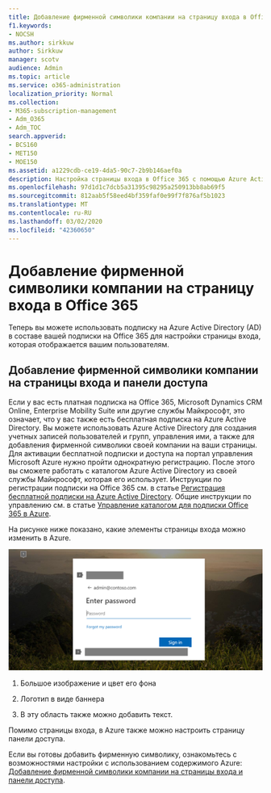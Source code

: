 ```yaml
---
title: Добавление фирменной символики компании на страницу входа в Office 365
f1.keywords:
- NOCSH
ms.author: sirkkuw
author: Sirkkuw
manager: scotv
audience: Admin
ms.topic: article
ms.service: o365-administration
localization_priority: Normal
ms.collection:
- M365-subscription-management
- Adm_O365
- Adm_TOC
search.appverid:
- BCS160
- MET150
- MOE150
ms.assetid: a1229cdb-ce19-4da5-90c7-2b9b146aef0a
description: Настройка страницы входа в Office 365 с помощью Azure Active Directory. Вы можете добавить иллюстрацию, логотип и текст на страницу входа.
ms.openlocfilehash: 97d1d1c7dcb5a31395c98295a250913bb8ab69f5
ms.sourcegitcommit: 812aab5f58eed4bf359faf0e99f7f876af5b1023
ms.translationtype: MT
ms.contentlocale: ru-RU
ms.lasthandoff: 03/02/2020
ms.locfileid: "42360650"
---
```

# <a name="add-your-company-branding-to-office-365-sign-in-page"></a>Добавление фирменной символики компании на страницу входа в Office 365

 Теперь вы можете использовать подписку на Azure Active Directory (AD) в составе вашей подписки на Office 365 для настройки страницы входа, которая отображается вашим пользователям. 
  
## <a name="add-company-branding-to-your-sign-in-page-and-access-panel-pages"></a>Добавление фирменной символики компании на страницы входа и панели доступа

Если у вас есть платная подписка на Office 365, Microsoft Dynamics CRM Online, Enterprise Mobility Suite или другие службы Майкрософт, это означает, что у вас также есть бесплатная подписка на Azure Active Directory. Вы можете использовать Azure Active Directory для создания учетных записей пользователей и групп, управления ими, а также для добавления фирменной символики своей компании на ваши страницы. Для активации бесплатной подписки и доступа на портал управления Microsoft Azure нужно пройти однократную регистрацию. После этого вы сможете работать с каталогом Azure Active Directory из своей службы Майкрософт, которая его использует. Инструкции по регистрации подписки на Office 365 см. в статье [Регистрация бесплатной подписки на Azure Active Directory](https://go.microsoft.com/fwlink/p/?LinkID=527966). Общие инструкции по управлению см. в статье [Управление каталогом для подписки Office 365 в Azure](https://go.microsoft.com/fwlink/p/?LinkId=620076). 
  
На рисунке ниже показано, какие элементы страницы входа можно изменить в Azure.
  
![Области страницы входа Office 365, которые можно настроить.](../../media/screenshotbranding.png)
  
1. Большое изображение и цвет его фона
    
2. Логотип в виде баннера
    
3. В эту область также можно добавить текст.
    
Помимо страницы входа, в Azure также можно настроить страницу панели доступа.
  
Если вы готовы добавить фирменную символику, ознакомьтесь с возможностями настройки с использованием содержимого Azure: [Добавление фирменной символики компании на страницы входа и панели доступа](https://go.microsoft.com/fwlink/p/?LinkId=620077).
